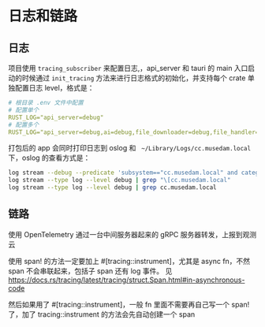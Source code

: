 # 日志和链路

## 日志

项目使用 `tracing_subscriber` 来配置日志,，api_server 和 tauri 的 main 入口启动的时候通过 `init_tracing` 方法来进行日志格式的初始化，并支持每个 crate 单独配置日志 level，格式是：

```yaml
# 根目录 .env 文件中配置
# 配置单个
RUST_LOG="api_server=debug"
# 配置多个
RUST_LOG="api_server=debug,ai=debug,file_downloader=debug,file_handler=debug,muse_desktop=debug,content_library=debug"
```

打包后的 app 会同时打印日志到 oslog 和 ` ~/Library/Logs/cc.musedam.local` 下，oslog 的查看方式是：

```bash
log stream --debug --predicate 'subsystem=="cc.musedam.local" and category=="default"'
log stream --type log --level debug | grep "\[cc.musedam.local"
log stream --type log --level debug | grep cc.musedam.local
```

## 链路

使用 OpenTelemetry 通过一台中间服务器起来的 gRPC 服务器转发，上报到观测云

使用 span! 的方法一定要加上 #[tracing::instrument]，尤其是 async fn，不然 span 不会串联起来，包括子 span 还有 log 事件。
见 https://docs.rs/tracing/latest/tracing/struct.Span.html#in-asynchronous-code

然后如果用了 #[tracing::instrument]，一般 fn 里面不需要再自己写一个 span! 了，加了 tracing::instrument 的方法会先自动创建一个 span
